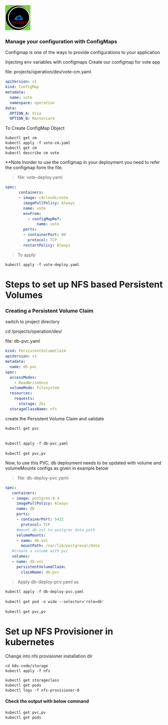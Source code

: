 <img src="images/c4logo.png">

### Manage your configuration with ConfigMaps
Configmap is one of the ways to provide configurations to your application

Injecting env variables with configmaps
Create our configmap for vote app

file: projects/operation/dev/vote-cm.yaml

```yaml
apiVersion: v1
kind: ConfigMap
metadata:
  name: vote
  namespace: operation
data:
  OPTION_A: Visa
  OPTION_B: Mastercard
```  

To Create ConfigMap Object

```
kubectl get cm
kubectl apply -f vote-cm.yaml
kubectl get cm
kubectl describe cm vote
```

**Note Inorder to use the configmap in your deployment you need to refer the configmap form the file.

>file: vote-deploy.yaml

```yaml
spec:
      containers:
      - image: c4clouds/vote
        imagePullPolicy: Always
        name: vote
        envFrom:
          - configMapRef:
              name: vote
        ports:
        - containerPort: 80
          protocol: TCP
        restartPolicy: Always
```

> To apply

```
kubectl apply -f vote-deploy.yaml
```

# Steps to set up NFS based Persistent Volumes
### Creating a Persistent Volume Claim
switch to project directory

cd /projects/operation/dev/

file: db-pvc.yaml

```yaml
kind: PersistentVolumeClaim
apiVersion: v1
metadata:
  name: db-pvc
spec:
  accessModes:
    - ReadWriteOnce
  volumeMode: Filesystem
  resources:
    requests:
      storage: 2Gi
  storageClassName: nfs
```

create the Persistent Volume Claim and validate

```
kubectl get pvc


kubectl apply -f db-pvc.yaml

kubectl get pvc,pv
```

Now, to use this PVC, db deployment needs to be updated with volume and volumeMounts configs as given in example below

>file: db-deploy-pvc.yaml

```yaml
spec:
   containers:
   - image: postgres:9.4
     imagePullPolicy: Always
     name: db
     ports:
     - containerPort: 5432
       protocol: TCP
     #mount db-vol to postgres data path
     volumeMounts:
     - name: db-vol
       mountPath: /var/lib/postgresql/data
   #create a volume with pvc
   volumes:
   - name: db-vol
     persistentVolumeClaim:
       claimName: db-pvc
```

>Apply db-deploy-pcv.yaml as

```
kubectl apply -f db-deploy-pvc.yaml

kubectl get pod -o wide --selector='role=db'

kubectl get pvc,pv
```
# Set up NFS Provisioner in kubernetes
Change into nfs provisioner installation dir

```
cd k8s-code/storage
kubectl apply -f nfs
```

```
kubectl get storageclass
kubectl get pods
kubectl logs -f nfs-provisioner-0
```
#### Check the output with below command
```
kubectl get pvc,pv
kubectl get pods
```


 


